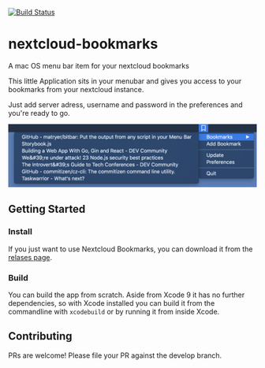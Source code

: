 [![Build Status](https://travis-ci.org/richardklose/nextcloud-bookmarks.svg?branch=develop)](https://travis-ci.org/richardklose/nextcloud-bookmarks)
# nextcloud-bookmarks
A mac OS menu bar item for your nextcloud bookmarks

This little Application sits in your menubar and gives you access to your bookmarks from your nextcloud instance.

Just add server adress, username and password in the preferences and you're ready to go.

<p align="center">
  <img src="./screenshot.png" alt="screenshot"
       width="654" >
</p>

## Getting Started
### Install
If you just want to use Nextcloud Bookmarks, you can download it from the [relases page](https://github.com/richardklose/nextcloud-bookmarks/releases).

### Build
You can build the app from scratch. Aside from Xcode 9 it has no further dependencies, so with Xcode installed you can build it from the commandline with `xcodebuild` or by running it from inside Xcode.

## Contributing
PRs are welcome! Please file your PR against the develop branch.
